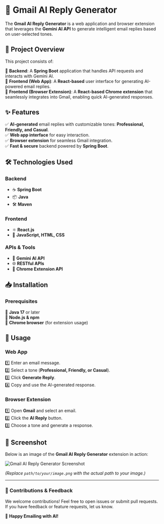 # 📧 Gmail AI Reply Generator  

The **Gmail AI Reply Generator** is a web application and browser extension that leverages the **Gemini AI API** to generate intelligent email replies based on user-selected tones.  

## 🚀 Project Overview  

This project consists of:  

🔹 **Backend**: A **Spring Boot** application that handles API requests and interacts with Gemini AI.  
🔹 **Frontend (Web App)**: A **React-based** user interface for generating AI-powered email replies.  
🔹 **Frontend (Browser Extension)**: A **React-based Chrome extension** that seamlessly integrates into Gmail, enabling quick AI-generated responses.  

## ✨ Features  

✅ **AI-generated** email replies with customizable tones: **Professional, Friendly, and Casual**.  
✅ **Web app interface** for easy interaction.  
✅ **Browser extension** for seamless Gmail integration.  
✅ **Fast & secure** backend powered by **Spring Boot**.  

## 🛠️ Technologies Used  

### **Backend**  
- ☕ **Spring Boot**  
- 📦 **Java**  
- 🛠 **Maven**  

### **Frontend**  
- ⚛️ **React.js**  
- 🎨 **JavaScript, HTML, CSS**  

### **APIs & Tools**  
- 🤖 **Gemini AI API**  
- 🌐 **RESTful APIs**  
- 🧩 **Chrome Extension API**  

## 📥 Installation  

### **Prerequisites**  
🔹 **Java 17** or later  
🔹 **Node.js & npm**  
🔹 **Chrome browser** (for extension usage)  

## 📌 Usage  

### **Web App**  
1️⃣ Enter an email message.  
2️⃣ Select a tone (**Professional, Friendly, or Casual**).  
3️⃣ Click **Generate Reply**.  
4️⃣ Copy and use the AI-generated response.  

### **Browser Extension**  
1️⃣ Open **Gmail** and select an email.  
2️⃣ Click the **AI Reply** button.  
3️⃣ Choose a tone and generate a response.  

## 📸 Screenshot  

Below is an image of the **Gmail AI Reply Generator** extension in action:  

![Gmail AI Reply Generator Screenshot](path/to/your/image.png)  

*(Replace `path/to/your/image.png` with the actual path to your image.)*  

---

### 📢 **Contributions & Feedback**  
We welcome contributions! Feel free to open issues or submit pull requests. If you have feedback or feature requests, let us know.  

🔗 **Happy Emailing with AI!**  
